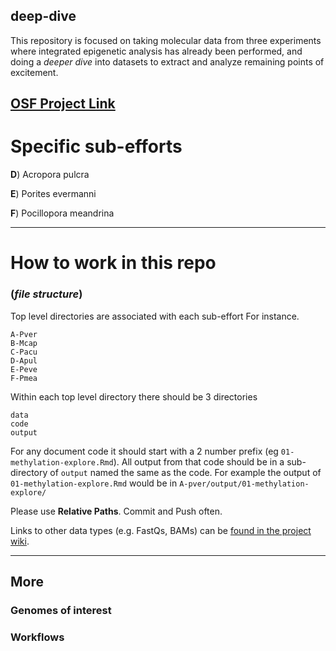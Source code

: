 ## deep-dive

This repository is focused on taking molecular data from three experiments where integrated epigenetic analysis has already been performed, and doing a _deeper dive_ into datasets to extract and analyze remaining points of excitement.

## [OSF Project Link](https://osf.io/aw53f/)

# Specific sub-efforts


**D**) Acropora pulcra

**E**) Porites evermanni

**F**) Pocillopora meandrina

---


# How to work in this repo
### (_file structure_)

Top level directories are associated with each sub-effort 
For instance.

```
A-Pver
B-Mcap
C-Pacu
D-Apul
E-Peve
F-Pmea
```

Within each top level directory there should be 3 directories
```
data
code
output
```

For any document code it should start with a 2 number prefix (eg `01-methylation-explore.Rmd`). All output from that code should be in a sub-directory of `output` named the same as the code. For example the output of `01-methylation-explore.Rmd` would be in `A-pver/output/01-methylation-explore/`

Please use **Relative Paths**. Commit and Push often. 

Links to other data types (e.g. FastQs, BAMs) can be [found in the project wiki](https://github.com/urol-e5/deep-dive/wiki).

---

## More

### Genomes of interest


### Workflows


